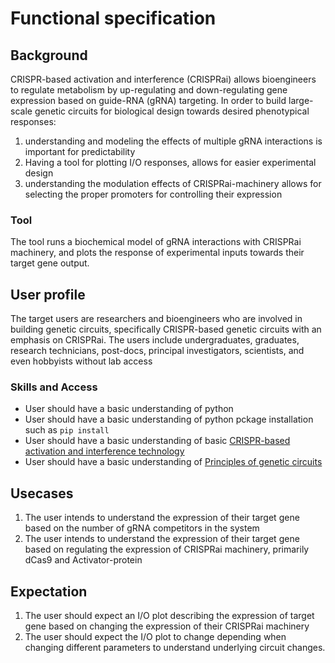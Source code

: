 # Functional specification

## Background
CRISPR-based activation and interference (CRISPRai) allows bioengineers to regulate metabolism by up-regulating and down-regulating gene expression based on guide-RNA (gRNA) targeting.
In order to build large-scale genetic circuits for biological design towards desired phenotypical responses:

1. understanding and modeling the effects of multiple gRNA interactions is important for predictability
2. Having a tool for plotting I/O responses, allows for easier experimental design
3. understanding the modulation effects of CRISPRai-machinery allows for selecting the proper promoters for controlling their expression

### Tool
The tool runs a biochemical model of gRNA interactions with CRISPRai machinery, and plots the response of experimental inputs towards their target gene output.

## User profile
The target users are researchers and bioengineers who are involved in building genetic circuits, specifically CRISPR-based genetic circuits with an emphasis on CRISPRai.
The users include undergraduates, graduates, research technicians, post-docs, principal investigators, scientists, and even hobbyists without lab access

### Skills and Access
- User should have a basic understanding of python
- User should have a basic understanding of python pckage installation such as `pip install`
- User should have a basic understanding of basic [CRISPR-based activation and interference technology](https://www.synthego.com/guide/crispr-methods/crispri-crispra)
- User should have a basic understanding of [Principles of genetic circuits](https://www.nature.com/articles/nmeth.2926)

## Usecases
1. The user intends to understand the expression of their target gene based on the number of gRNA competitors in the system
2. The user intends to understand the expression of their target gene based on regulating the expression of CRISPRai machinery, primarily dCas9 and Activator-protein

## Expectation
1. The user should expect an I/O plot describing the expression of target gene based on changing the expression of their CRISPRai machinery
2. The user should expect the I/O plot to change depending when changing different parameters to understand underlying circuit changes.